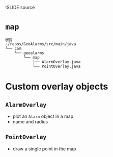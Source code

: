 !SLIDE source

# `map` #

    @@@
    ~/repos/GeoAlarms/src/main/java
    └── com
        └── geoalarms
            └── map
                ├── AlarmOverlay.java
                └── PointOverlay.java

<!SLIDE GeoAlarms smaller>

# Custom overlay objects #

## `AlarmOverlay` ##
* plot an `Alarm` object in a map
* name and radius

## `PointOverlay` ##

* draw a single point in the map 


